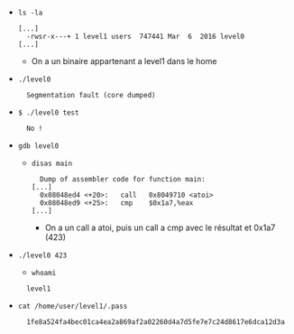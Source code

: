 - `ls -la`
  ```
  [...]
    -rwsr-x---+ 1 level1 users  747441 Mar  6  2016 level0
  [...]
  ```
    - On a un binaire appartenant a level1 dans le home

- `./level0`
  ```
    Segmentation fault (core dumped)
  ```

- `$ ./level0 test`
  ```
    No !
  ```

- `gdb level0`
    - `disas main`
      ```
        Dump of assembler code for function main:
      [...]
        0x08048ed4 <+20>:	call   0x8049710 <atoi>
        0x08048ed9 <+25>:	cmp    $0x1a7,%eax
      [...]
      ```
        - On a un call a atoi, puis un call a cmp avec le résultat et 0x1a7 (423)

- `./level0 423`
    - `whoami`
    ```
      level1
    ```

- `cat /home/user/level1/.pass`
  ```
    1fe8a524fa4bec01ca4ea2a869af2a02260d4a7d5fe7e7c24d8617e6dca12d3a
  ```